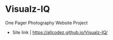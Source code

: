 # Visualz-IQ
One Pager Photography Website Project
- Site link |
https://allcodez.github.io/Visualz-IQ/
